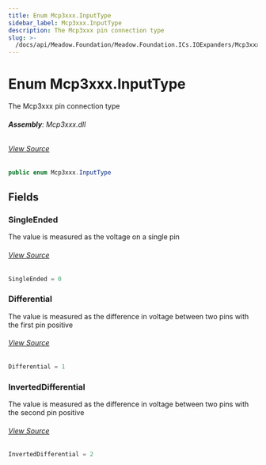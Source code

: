 ```yaml
---
title: Enum Mcp3xxx.InputType
sidebar_label: Mcp3xxx.InputType
description: The Mcp3xxx pin connection type
slug: >-
  /docs/api/Meadow.Foundation/Meadow.Foundation.ICs.IOExpanders/Mcp3xxx.InputType
---
```

# Enum Mcp3xxx.InputType
The Mcp3xxx pin connection type

###### **Assembly**: Mcp3xxx.dll
###### [View Source](https://github.com/WildernessLabs/Meadow.Foundation.git/blob/develop/Source/Meadow.Foundation.Peripherals/ICs.ADCs.Mcp3xxx/Driver/Mcp3xxx.Enums.cs#L8)
```csharp title="Declaration"
public enum Mcp3xxx.InputType
```
## Fields
### SingleEnded
The value is measured as the voltage on a single pin
###### [View Source](https://github.com/WildernessLabs/Meadow.Foundation.git/blob/develop/Source/Meadow.Foundation.Peripherals/ICs.ADCs.Mcp3xxx/Driver/Mcp3xxx.Enums.cs#L13)
```csharp title="Declaration"
SingleEnded = 0
```
### Differential
The value is measured as the difference in voltage between two pins with the first pin positive
###### [View Source](https://github.com/WildernessLabs/Meadow.Foundation.git/blob/develop/Source/Meadow.Foundation.Peripherals/ICs.ADCs.Mcp3xxx/Driver/Mcp3xxx.Enums.cs#L17)
```csharp title="Declaration"
Differential = 1
```
### InvertedDifferential
The value is measured as the difference in voltage between two pins with the second pin positive
###### [View Source](https://github.com/WildernessLabs/Meadow.Foundation.git/blob/develop/Source/Meadow.Foundation.Peripherals/ICs.ADCs.Mcp3xxx/Driver/Mcp3xxx.Enums.cs#L21)
```csharp title="Declaration"
InvertedDifferential = 2
```
